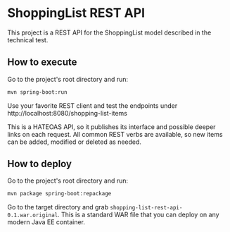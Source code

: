 # ShoppingList REST API
This project is a REST API for the ShoppingList model described in the technical test.
## How to execute 
Go to the project's root directory and run:
```bash
mvn spring-boot:run
```
Use your favorite REST client and test the endpoints under http://localhost:8080/shopping-list-items

This is a HATEOAS API, so it publishes its interface and possible deeper links on each request. All common REST verbs are available, so new items can be added, modified or deleted as needed.

## How to deploy
Go to the project's root directory and run:
```bash
mvn package spring-boot:repackage
```
Go to the target directory and grab `shopping-list-rest-api-0.1.war.original`. This is a standard WAR file that you can deploy on any modern Java EE container.
